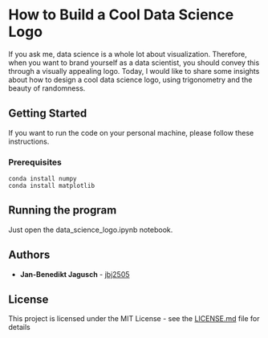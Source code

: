 # How to Build a Cool Data Science Logo

If you ask me, data science is a whole lot about visualization. Therefore, when you want to brand yourself as a data scientist, you should convey this through a visually appealing logo. Today, I would like to share some insights about how to design a cool data science logo, using trigonometry and the beauty of randomness.

## Getting Started

If you want to run the code on your personal machine, please follow these instructions.

### Prerequisites

```
conda install numpy
conda install matplotlib
```

## Running the program

Just open the data_science_logo.ipynb notebook.

## Authors

* **Jan-Benedikt Jagusch** - [jbj2505](https://github.com/jbj2505)

## License

This project is licensed under the MIT License - see the [LICENSE.md](LICENSE.md) file for details
